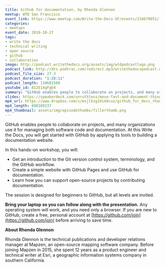 ```yaml
---
title: Github for documentation, by Rhonda Glennon
meetup: WTD San Francisco
event_link: https://www.meetup.com/Write-the-Docs-SF/events/234679051/
categories:
- meetups
event_date: 2016-10-27
tags:
- write the docs
- technical writing
- open source
- github
- collaboration
image: http://podcast.writethedocs.org/assets/img/wtdpodcastlogo.png
podcast_link: http://dts.podtrac.com/redirect.mp3/writethedocspodcast.org/github-workshop-rhonda-glennon.mp3
podcast_file_size: 27.3
podcast_duration: "1:28:11"
podcast_length: 110681568
youtube_id: 812E14gFgb4
summary: "GitHub enables people to collaborate on projects, and many organizations use it for managing both software code and documentation. At this Write the Docs, you will get started with GitHub by applying its tools to building a documentation website."
slides: https://speakerdeck.com/unruthless/move-fast-and-document-things
mp4_url: https://www.dropbox.com/s/msjlkzg19ik8cuz/github_for_docs_rhonda_glennon.mp4
mp4_length: 698189237
mp4_thumbnail: assets/img/episodethumbs/fillerthumb.png
---
```


GitHub enables people to collaborate on projects, and many organizations use it for managing both software code and documentation. At this Write the Docs, you will get started with GitHub by applying its tools to building a documentation website.

In this hands-on workshop, you will:

* Get an introduction to the Git version control system, terminology, and the GitHub workflow.
* Create a simple website with GitHub Pages and use GitHub for documentation.
* Learn how you can support open-source projects by contributing documentation.

The session is designed for beginners to GitHub, but all levels are invited.

**Bring your laptop so you can follow along with the presentation.** Any operating system will work, and you need only a browser. If you are new to GitHub, create a free, personal account at [https://github.com/join](https://github.com/join) before arriving to save time.

**About Rhonda Glennon**

Rhonda Glennon is the technical publications and developer relations manager at Mapzen, an open-source mapping software company. Before joining Mapzen in 2015, she spent 12 years as a product engineer and technical writer at Esri, a geographic information systems company in southern California.
